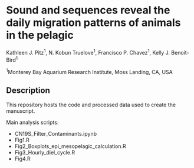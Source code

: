 # Sound and sequences reveal the daily migration patterns of animals in the pelagic

Kathleen J. Pitz<sup>1</sup>, N. Kobun Truelove<sup>1</sup>, Francisco P. Chavez<sup>1</sup>, Kelly J. Benoit-Bird<sup>1</sup>


<sup>1</sup>Monterey Bay Aquarium Research Institute, Moss Landing, CA, USA

## Description

This repository hosts the code and processed data used to create the manuscript.

Main analysis scripts:

- CN19S_Filter_Contaminants.ipynb
- Fig1.R
- Fig2_Boxplots_epi_mesopelagic_calculation.R
- Fig3_Hourly_diel_cycle.R
- Fig4.R
